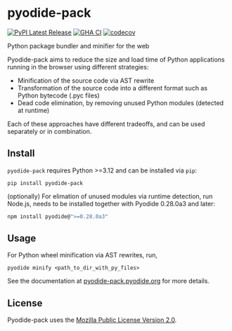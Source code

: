 # pyodide-pack

[![PyPI Latest Release](https://img.shields.io/pypi/v/pyodide-pack.svg)](https://pypi.org/project/pyodide-pack/)
[![GHA CI](https://github.com/pyodide/pyodide-pack/actions/workflows/main.yml/badge.svg?branch=main)](https://github.com/pyodide/pyodide-pack/actions/workflows/main.yml)
[![codecov](https://codecov.io/github/pyodide/pyodide-pack/branch/main/graph/badge.svg?token=2BBYXLX6AE)](https://codecov.io/github/pyodide/pyodide-pack)

Python package bundler and minifier for the web

Pyodide-pack aims to reduce the size and load time of Python applications running in the browser using different strategies:
 - Minification of the source code via AST rewrite
 - Transformation of the source code into a different format such as Python bytecode (.pyc files)
 - Dead code elimination, by removing unused Python modules (detected at runtime)

Each of these approaches have different tradeoffs, and can be used separately or in combination.

## Install

`pyodide-pack` requires Python >=3.12 and can be installed via `pip`:

```
pip install pyodide-pack
```

(optionally) For elimation of unused modules via runtime detection, run Node.js, needs to be installed together with Pyodide 0.28.0a3 and later:

<!-- TODO update this to stable when ready -->
```bash
npm install pyodide@">=0.28.0a3"
```

## Usage

For Python wheel minification via AST rewrites, run,
```
pyodide minify <path_to_dir_with_py_files>
```


See the documentation at [pyodide-pack.pyodide.org](https://pyodide-pack.pyodide.org) for more details.


## License

Pyodide-pack uses the [Mozilla Public License Version 2.0](https://choosealicense.com/licenses/mpl-2.0/).

